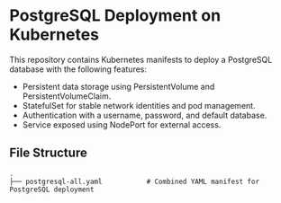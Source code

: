 # PostgreSQL Deployment on Kubernetes

This repository contains Kubernetes manifests to deploy a PostgreSQL database with the following features:
- Persistent data storage using PersistentVolume and PersistentVolumeClaim.
- StatefulSet for stable network identities and pod management.
- Authentication with a username, password, and default database.
- Service exposed using NodePort for external access.

## File Structure

```plaintext
.
├── postgresql-all.yaml           # Combined YAML manifest for PostgreSQL deployment

